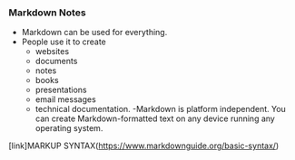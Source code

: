 ### Markdown Notes
- Markdown can be used for everything.
- People use it to create
     - websites
     - documents
     - notes
     - books
     - presentations
     - email messages
     - technical documentation.
-Markdown is platform independent. You can create Markdown-formatted text on any device running any operating system.

[link]MARKUP SYNTAX(https://www.markdownguide.org/basic-syntax/)

